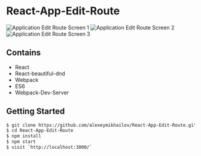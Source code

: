 # React-App-Edit-Route

![Application Edit Route Screen 1](https://user-images.githubusercontent.com/24833831/41763866-1864471a-7608-11e8-9396-4993cd384476.png)
![Application Edit Route Screen 2](https://user-images.githubusercontent.com/24833831/41763919-3d430544-7608-11e8-9c82-09465ab7611b.png)
![Application Edit Route Screen 3](https://user-images.githubusercontent.com/24833831/41763943-50bc1692-7608-11e8-8e60-5953777e7b18.png)

## Contains

* React
* React-beautiful-dnd
* Webpack
* ES6
* Webpack-Dev-Server

## Getting Started

```sh
$ git clone https://github.com/alexeymikhailov/React-App-Edit-Route.git
$ cd React-App-Edit-Route
$ npm install
$ npm start
$ visit `http://localhost:3000/`
```
